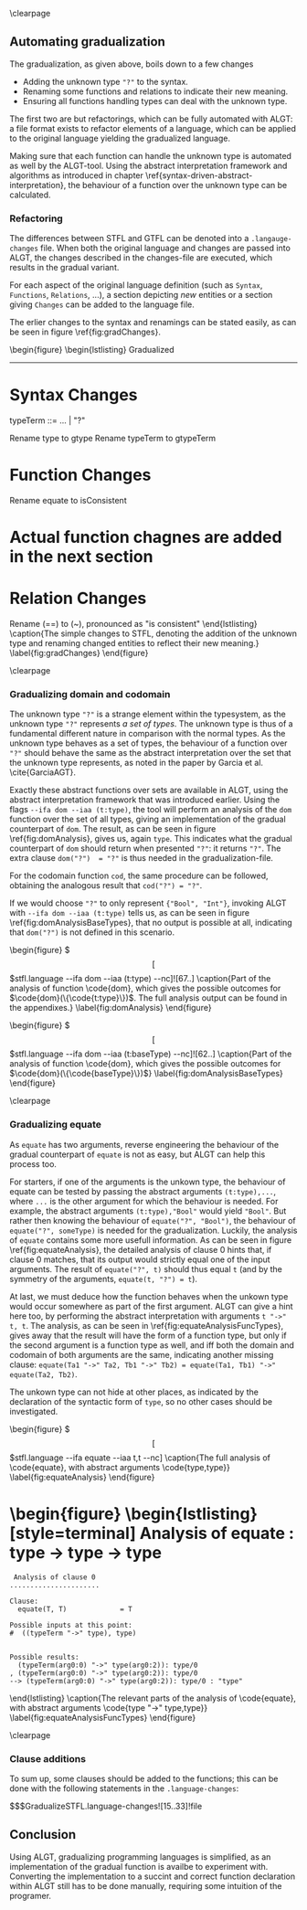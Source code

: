 \clearpage

 Automating gradualization
---------------------------

The gradualization, as given above, boils down to a few changes

- Adding the unknown type `"?"` to the syntax.
- Renaming some functions and relations to indicate their new meaning.
- Ensuring all functions handling types can deal with the unknown type.

The first two are but refactorings, which can be fully automated with ALGT: a file format exists to refactor elements of a language, which can be applied to the original language yielding the gradualized language.

Making sure that each function can handle the unknown type is automated as well by the ALGT-tool. Using the abstract interpretation framework and algorithms as introduced in chapter \ref{syntax-driven-abstract-interpretation}, the behaviour of a function over the unknown type can be calculated.


### Refactoring

The differences between STFL and GTFL can be denoted into a `.langauge-changes` file. When both the original language and changes are passed into ALGT, the changes described in the changes-file are executed, which results in the gradual variant.

For each aspect of the original language definition (such as `Syntax`, `Functions`, `Relations`, ...), a section depicting _new_ entities or a section giving `Changes` can be added to the language file.

The erlier changes to the syntax and renamings can be stated easily, as can be seen in figure \ref{fig:gradChanges}.


\begin{figure}
\begin{lstlisting}
 Gradualized
************* 

 Syntax Changes
================

typeTerm 	::= ... | "?"

Rename type to gtype
Rename typeTerm to gtypeTerm

 Function Changes
==================

Rename equate to isConsistent

# Actual function chagnes are added in the next section

 Relation Changes
==================

Rename (==) to (~), pronounced as "is consistent"
\end{lstlisting}
\caption{The simple changes to STFL, denoting the addition of the unknown type and renaming changed entities to reflect their new meaning.}
\label{fig:gradChanges}
\end{figure}

\clearpage

### Gradualizing domain and codomain

The unknown type `"?"` is a strange element within the typesystem, as the unknown type `"?"` represents _a set of types_. The unknown type is thus of a fundamental different nature in comparison with the normal types.
As the unknown type behaves as a set of types, the behaviour of a function over `"?"` should behave the same as the abstract interpretation over the set that the unknown type represents, as noted in the paper by Garcia et al. \cite{GarciaAGT}.

Exactly these abstract functions over sets are available in ALGT, using the abstract interpretation framework that was introduced earlier. Using the flags `--ifa dom --iaa (t:type)`, the tool will perform an analysis of the `dom` function over the set of all types, giving an implementation of the gradual counterpart of `dom`.
 The result, as can be seen in figure \ref{fig:domAnalysis}, gives us, again `type`. This indicates what the gradual counterpart of `dom` should return when presented `"?"`: it returns `"?"`. The extra clause `dom("?")	= "?"` is thus needed in the gradualization-file.

For the codomain function `cod`, the same procedure can be followed, obtaining the analogous result that `cod("?") = "?"`.

If we would choose `"?"` to only represent `{"Bool", "Int"}`, invoking ALGT with `--ifa dom --iaa (t:type)` tells us, as can be seen in figure \ref{fig:domAnalysisBaseTypes}, that no output is possible at all, indicating that `dom("?")` is not defined in this scenario.

\begin{figure}
$$$[$$$stfl.language --ifa dom --iaa (t:type) --nc]![67..]
\caption{Part of the analysis of function \code{dom}, which gives the possible outcomes for $\code{dom}(\{\code{t:type}\})$. The full analysis output can be found in the appendixes.}
\label{fig:domAnalysis}
\end{figure}


\begin{figure}
$$$[$$$stfl.language --ifa dom --iaa (t:baseType) --nc]![62..]
\caption{Part of the analysis of function \code{dom}, which gives the possible outcomes for $\code{dom}(\{\code{baseType}\})$}
\label{fig:domAnalysisBaseTypes}
\end{figure}

\clearpage

### Gradualizing equate

As `equate` has two arguments, reverse engineering the behaviour of the gradual counterpart of `equate` is not as easy, but ALGT can help this process too.

For starters, if one of the arguments is the unkown type, the behaviour of equate can be tested by passing the abstract arguments `(t:type),...`, where `...` is the other argument for which the behaviour is needed. For example, the abstract arguments `(t:type),"Bool"` would yield `"Bool"`. But rather then knowing the behaviour of `equate("?", "Bool")`, the behaviour of `equate("?", someType)` is needed for the gradualization. Luckily, the analysis of `equate` contains some more usefull information. As can be seen in figure \ref{fig:equateAnalysis}, the detailed analysis of clause 0 hints that, if clause 0 matches, that its output would strictly equal one of the input arguments.
The result of `equate("?", t)` should thus equal `t` (and by the symmetry of the arguments, `equate(t, "?") = t`).


At last, we must deduce how the function behaves when the unkown type would occur somewhere as part of the first argument. ALGT can give a hint here too, by performing the abstract interpretation with arguments `t "->" t, t`. The analysis, as can be seen in \ref{fig:equateAnalysisFuncTypes}, gives away that the result will have the form of a function type, but only if the second argument is a function type as well, and iff both the domain and codomain of both arguments are the same, indicating another missing clause: `equate(Ta1 "->" Ta2, Tb1 "->" Tb2) = equate(Ta1, Tb1) "->" equate(Ta2, Tb2)`.

The unkown type can not hide at other places, as indicated by the declaration of the syntactic form of `type`, so no other cases should be investigated.


\begin{figure}
$$$[$$$stfl.language --ifa equate --iaa t,t --nc]
\caption{The full analysis of \code{equate}, with abstract arguments \code{type,type}}
\label{fig:equateAnalysis}
\end{figure}


\begin{figure}
\begin{lstlisting}[style=terminal]
 Analysis of equate : type -> type -> type 
===========================================
    
     Analysis of clause 0 
    ......................
    
    Clause: 
      equate(T, T)             = T
    
    Possible inputs at this point: 
    #  ((typeTerm "->" type), type)
    
    
    Possible results: 
      (typeTerm(arg0:0) "->" type(arg0:2)): type/0
    , (typeTerm(arg0:0) "->" type(arg0:2)): type/0	
	--> (typeTerm(arg0:0) "->" type(arg0:2)): type/0 : "type"
    
\end{lstlisting}
\caption{The relevant parts of the analysis of \code{equate}, with abstract arguments \code{type "->" type,type}}
\label{fig:equateAnalysisFuncTypes}
\end{figure}

\clearpage

### Clause additions

To sum up, some clauses should be added to the functions; this can be done with the following statements in the `.language-changes`:

$$$GradualizeSTFL.language-changes![15..33]!file


Conclusion
----------

Using ALGT, gradualizing programming languages is simplified, as an implementation of the gradual function is availbe to experiment with. Converting the implementation to a succint and correct function declaration within ALGT still has to be done manually, requiring some intuition of the programer.



